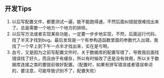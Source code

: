 ## 开发Tips

1. 以后写配置文件，都要测试一遍，能不能跑得通，不然后面纠错就很难找出来了。总是需要一个地方一个地方的排除。
2. 以后写方法或者实现某些功能，一定要一步步地实现，不然，后面运行代码，找了半天才找到bug。最后发现是一个有参构造函数里面的参数代入出错，我找了一个早上到下午一点半才找出来，实在是亏啊。
3. 血亏，又是因为之前写配置文件时，关于数据库的配置写错了，导致我后面找错误找了好久，而且由于有缓存，所以有时候改了还是没有效用，所以关于数据库连接之类的要提前做好配置。（配置时，如果有拼写错误或者错误单词的，要注意，可能导致识别不了，配置失败）